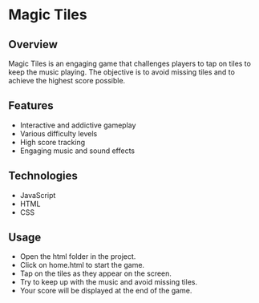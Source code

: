 
# Magic Tiles

## Overview
Magic Tiles is an engaging game that challenges players to tap on tiles to keep the music playing. The objective is to avoid missing tiles and to achieve the highest score possible.

## Features
- Interactive and addictive gameplay
- Various difficulty levels
- High score tracking
- Engaging music and sound effects

## Technologies
- JavaScript
- HTML
- CSS

## Usage
- Open the html folder in the project.
- Click on home.html to start the game.
- Tap on the tiles as they appear on the screen.
- Try to keep up with the music and avoid missing tiles.
- Your score will be displayed at the end of the game.
